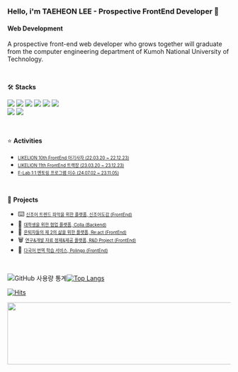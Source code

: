### Hello, i'm TAEHEON LEE - Prospective FrontEnd Developer 👋

#### Web Development
A prospective front-end web developer who grows together will graduate from the computer engineering department of Kumoh National University of Technology.

<br/>

🛠️ **Stacks**
  
<img src="https://img.shields.io/badge/JavaScript-F7DF1E?style=flat-square&logo=JavaScript&logoColor=white"/> <img src="https://img.shields.io/badge/Typescript-3178C6?style=flat-square&logo=typescript&logoColor=white">  <img src="https://img.shields.io/badge/HTML5-E34F26?style=flat-square&logo=HTML5&logoColor=white">  <img src="https://img.shields.io/badge/CSS3-1572B6?style=flat-square&logo=css3&logoColor=white">  <img src="https://img.shields.io/badge/React-61DAFB?style=flat-square&logo=react&logoColor=black">  <img src="https://img.shields.io/badge/styled-component-DB7093?style=flat-square&logo=styledcomponent&logoColor=white"/>  
  <img src="https://img.shields.io/badge/Github-181717?style=flat-square&logo=github&logoColor=white">
  <img src="https://img.shields.io/badge/Figma-F24E1E?style=flat-square&logo=Figma&logoColor=white"/>  

<br/>

⭐️ **Activities**
 
- <a href="https://github.com/LikelionKumoh/FRONT-END/tree/LeeTaeHeon" style="font-size: 0.7em; color: inherit;">LIKELION 10th FrontEnd 아기사자 (22.03.20 ~ 22.12.23)</a><br/>
- <a href="https://github.com/likelionkit11th" style="font-size: 0.7em; color: inherit;">LIKELION 11th FrontEnd 트랙장 (23.03.20 ~ 23.12.23)</a><br/>
- <a href="https://f-lab.kr/" style="font-size: 0.7em; color: inherit;">F-Lab 1:1 멘토링 프로그램 이수 (24.07.02 ~ 23.11.05)</a><br/>

<br/>

🏁 **Projects**

- ⌨️ <a href="https://github.com/Shinjoeo" style="font-size: 0.7em;">신조어 트렌드 파악을 위한 플랫폼, 신조어도감 (FrontEnd)</a><br/>
- 🤝 <a href="https://github.com/98OO" style="font-size: 0.7em;">대학생을 위한 협업 플랫폼, Colla (Backend)</a><br/>
- 🥬 <a href="https://github.com/TEAM-NANUM" style="font-size: 0.7em;">은퇴자들의 제 2의 삶을 위한 플랫폼, Re:act (FrontEnd)</a><br/>
- 🗑️ <a href="https://github.com/kumoh-cilab" style="font-size: 0.7em;">연구&개발 자료 정제&제공 플랫폼, R&D Project (FrontEnd)</a><br/>
- 📍  <a href="https://github.com/polingo-kumoh/polingo-app" style="font-size: 0.7em;">다국어 번역 학습 서비스, Polingo (FrontEnd)</a><br/>

<br/>



![GitHub 사용량 통계](https://github-readme-stats.vercel.app/api?username=forever2969&include_all_commits=true&include_orgs=true&show_icons=true&hide_border=true)[![Top Langs](https://github-readme-stats.vercel.app/api/top-langs/?username=forever2969&langs_count=8&layout=compact&include_orgs=true&theme=transparent&hide_border=true)](https://github.com/anuraghazra/github-readme-stats)





</a> [![Hits](https://hits.seeyoufarm.com/api/count/incr/badge.svg?url=https%3A%2F%2Fgithub.com%2Fforever2969&count_bg=%2379C83D&title_bg=%23555555&icon=&icon_color=%23E7E7E7&title=hits&edge_flat=true)](https://hits.seeyoufarm.com)

<a href="https://github.com/devxb/gitanimals">
  <img
    src="https://render.gitanimals.org/lines/forever2969?pet-id=614512665279706100"
    width="800"
    height="140"
  />
</a>
  
